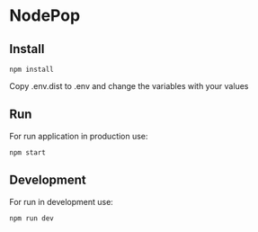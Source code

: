 # NodePop

## Install

```
npm install
```

Copy .env.dist to .env and change the variables with your values

## Run

For run application in production use:

```
npm start
```

## Development

For run in development use:

```
npm run dev
```